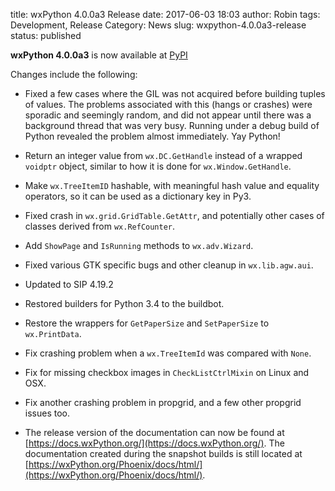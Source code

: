 title: wxPython 4.0.0a3 Release
date: 2017-06-03 18:03
author: Robin
tags: Development, Release
Category: News
slug: wxpython-4.0.0a3-release
status: published

**wxPython 4.0.0a3** is now available at [PyPI](https://pypi.python.org/pypi/wxPython/4.0.0a3)

Changes include the following: 

* Fixed a few cases where the GIL was not acquired before building tuples
of values. The problems associated with this (hangs or crashes) were
sporadic and seemingly random, and did not appear until there was a
background thread that was very busy. Running under a debug build of Python
revealed the problem almost immediately. Yay Python!

* Return an integer value from `wx.DC.GetHandle` instead of a wrapped
`voidptr` object, similar to how it is done for `wx.Window.GetHandle`.

* Make `wx.TreeItemID` hashable, with meaningful hash value and equality
operators, so it can be used as a dictionary key in Py3.

* Fixed crash in `wx.grid.GridTable.GetAttr`, and potentially other cases
of classes derived from `wx.RefCounter`.

* Add `ShowPage` and `IsRunning` methods to `wx.adv.Wizard`.

* Fixed various GTK specific bugs and other cleanup in `wx.lib.agw.aui`.

* Updated to SIP 4.19.2

* Restored builders for Python 3.4 to the buildbot.

* Restore the wrappers for `GetPaperSize` and `SetPaperSize` to `wx.PrintData`.

* Fix crashing problem when a `wx.TreeItemId` was compared with `None`.

* Fix for missing checkbox images in `CheckListCtrlMixin` on Linux and OSX.

* Fix another crashing problem in propgrid, and a few other propgrid issues too.

* The release version of the documentation can now be found at
[https://docs.wxPython.org/](https://docs.wxPython.org/). The documentation
created during the snapshot builds is still located at  
[https://wxPython.org/Phoenix/docs/html/](https://wxPython.org/Phoenix/docs/html/).


